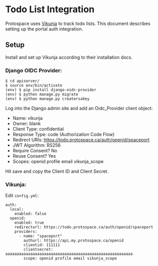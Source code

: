# Todo List Integration

Protospace uses [Vikunja](https://github.com/go-vikunja/vikunja) to track todo lists. This document describes setting up the portal auth integration.

## Setup

Install and set up Vikunja according to their installation docs.

### Django OIDC Provider:

```
$ cd apiserver/
$ source env/bin/activate
(env) $ pip install django-oidc-provider
(env) $ python manage.py migrate
(env) $ python manage.py creatersakey
```

Log into the Django admin site and add an Oidc_Provider client object:

- Name: vikunja
- Owner: blank
- Client Type: confidential
- Response Type: code (Authorization Code Flow)
- Redirect URIs: https://todo.protospace.ca/auth/openid/spaceport
- JWT Algorithm: RS256
- Require Consent? No
- Reuse Consent? Yes
- Scopes: openid profile email vikunja_scope

Hit save and copy the Client ID and Client Secret.

### Vikunja:

Edit `config.yml`:

```
auth:
  local:
    enabled: false
  openid:
    enabled: true
    redirecturl: https://todo.protospace.ca/auth/openid/spaceport
    providers:
      - name: "spaceport"
        authurl: https://api.my.protospace.ca/openid
        clientid: 111111
        clientsecret: aaaaaaaaaaaaaaaaaaaaaaaaaaaaaaaaaaaaaaaaaaaaaaaaaaaaaaaa
        scope: openid profile email vikunja_scope
```

